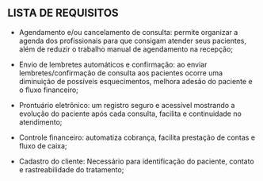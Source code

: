 ## LISTA DE REQUISITOS

* Agendamento e/ou cancelamento de consulta: permite organizar a agenda dos profissionais para que consigam atender seus pacientes, além de reduzir o trabalho manual de agendamento na recepção;

* Envio de lembretes automáticos e confirmação: ao enviar lembretes/confirmação de consulta aos pacientes ocorre uma diminuição de possíveis esquecimentos, melhora adesão do paciente e o fluxo financeiro;

* Prontuário eletrônico: um registro seguro e acessível mostrando a evolução do paciente após cada consulta, facilita e continuidade no atendimento;

* Controle financeiro: automatiza cobrança, facilita prestação de contas e fluxo de caixa;

* Cadastro do cliente: Necessário para identificação do paciente, contato e rastreabilidade do tratamento;
